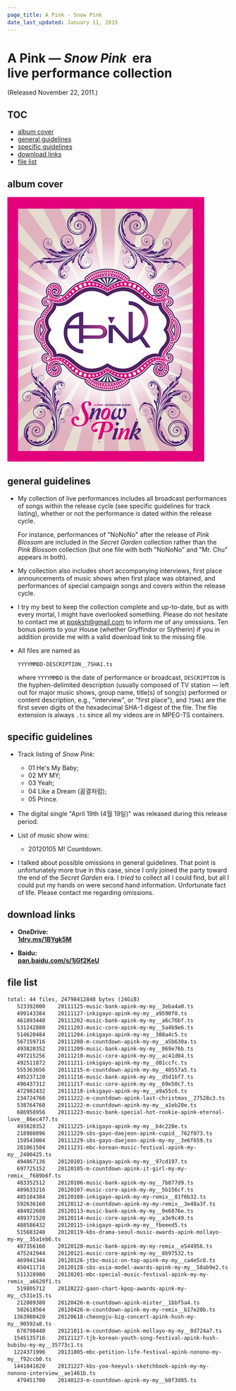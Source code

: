 ```yaml
---
page_title: A Pink - Snow Pink
date_last_updated: January 11, 2015
---
```

# A Pink — *Snow Pink* &nbsp;era<br>live performance collection

(Released November 22, 2011.)

<h2 id="TOC">TOC</h2>

* [album cover](#album-cover)
* [general guidelines](#general-guidelines)
* [specific guidelines](#specific-guidelines)
* [download links](#download-links)
* [file list](#file-list)

<h2 id="album-cover">album cover</h2>

![album cover](/images/20111122-snow-pink__600x600.jpg)

<h2 id="general-guidelines">general guidelines</h2>

* My collection of live performances includes all broadcast performances of songs within the release cycle (see specific
guidelines for track listing), whether or not the performance is dated within the release cycle.

  For instance, performances of "NoNoNo" after the release of *Pink Blossom* are included in the *Secret Garden* collection
rather than the *Pink Blossom* collection (but one file with both "NoNoNo" and "Mr. Chu" appears in both).

* My collection also includes short accompanying interviews, first place announcements of music shows when first place was
obtained, and performances of special campaign songs and covers within the release cycle.

* I try my best to keep the collection complete and up-to-date, but as with every mortal, I might have overlooked something.
Please do not hesitate to contact me at <a href="mailto:popksh@gmail.com">popksh@gmail.com</a> to inform me of any omissions.
Ten bonus points to your House (whether Gryffindor or Slytherin) if you in addition provide me with a valid download link to the
missing file.

* All files are named as

  ```
  YYYYMMDD-DESCRIPTION__7SHA1.ts
  ```

  where `YYYYMMDD` is the date of performance or broadcast, `DESCRIPTION` is the hyphen-delimited description (usually composed
of TV station — left out for major music shows, group name, title(s) of song(s) performed or content description, e.g.,
"interview", or "first place"), and `7SHA1` are the first seven digits of the hexadecimal SHA-1 digest of the file. The file
extension is always `.ts` since all my videos are in MPEG-TS containers.

<h2 id="specific-guidelines">specific guidelines</h2>

* Track listing of *Snow Pink*:

  * 01 He's My Baby;
  * 02 MY MY;
  * 03 Yeah;
  * 04 Like a Dream (꿈결처럼);
  * 05 Prince.

* The digital single "April 19th (4월 19일)" was released during this release period.

* List of music show wins:

  * 20120105 M! Countdown.

* I talked about possible omissions in general guidelines. That point is unfortunately more true in this case, since I only
joined the party toward the end of the *Secret Garden* era. I *tried* to collect all I could find, but all I could put my hands
on were second hand information. Unfortunate fact of life. Please contact me regarding omissions.

<h2 id="download-links">download links</h2>

* **OneDrive:<br>
  [1drv.ms/1BYgk5M](http://1drv.ms/1BYgk5M)**

* **Baidu:<br>
  [pan.baidu.com/s/1jGf2KeU](http://pan.baidu.com/s/1jGf2KeU)**

<h2 id="file-list">file list</h2>

```
total: 44 files, 24798412848 bytes (24GiB)
   523392000    20111125-music-bank-apink-my-my__3eba4a0.ts
   499143384    20111127-inkigayo-apink-my-my__a9590f0.ts
   461893440    20111202-music-bank-apink-my-my__a6c76bf.ts
   531242880    20111203-music-core-apink-my-my__5a4b9e6.ts
   514620484    20111204-inkigayo-apink-my-my__308a4c5.ts
   567159716    20111208-m-countdown-apink-my-my__a5b630a.ts
   493820352    20111209-music-bank-apink-my-my__069e76b.ts
   497215256    20111210-music-core-apink-my-my__ac41d04.ts
   492511872    20111211-inkigayo-apink-my-my__d01ccfc.ts
   555363656    20111215-m-countdown-apink-my-my__48557a5.ts
   495237120    20111216-music-bank-apink-my-my__d5d1bf7.ts
   496437312    20111217-music-core-apink-my-my__69e50c7.ts
   472982432    20111218-inkigayo-apink-my-my__a9a55c6.ts
   234724768    20111222-m-countdown-apink-last-christmas__27528c3.ts
   538764760    20111222-m-countdown-apink-my-my__a1eb28e.ts
   686958956    20111223-music-bank-special-hot-rookie-apink-eternal-love__86ec477.ts
   493820352    20111225-inkigayo-apink-my-my__b4c220e.ts
   218980896    20111229-sbs-gayo-daejeon-apink-cupid__762f073.ts
   159543004    20111229-sbs-gayo-daejeon-apink-my-my__3e6f659.ts
   281061504    20111231-mbc-korean-music-festival-apink-my-my__2400425.ts
   494867136    20120101-inkigayo-apink-my-my__97cd197.ts
   697725152    20120105-m-countdown-apink-it-girl-my-my-remix__f689b6f.ts
   483352512    20120106-music-bank-apink-my-my__7b877d9.ts
   489633216    20120107-music-core-apink-my-my__5b156cf.ts
   485184384    20120108-inkigayo-apink-my-my-remix__81f6b32.ts
   592636160    20120112-m-countdown-apink-my-my-remix__3e48a3f.ts
   484922688    20120113-music-bank-apink-my-my__0e6876e.ts
   489371520    20120114-music-core-apink-my-my__a3e9c49.ts
   488586432    20120115-inkigayo-apink-my-my__fbeeed5.ts
   515683248    20120119-kbs-drama-seoul-music-awards-apink-mollayo-my-my__35a1eb6.ts
   487356160    20120120-music-bank-apink-my-my-remix__e544956.ts
   475242944    20120121-music-core-apink-my-my__8b97532.ts
   469941344    20120126-jtbc-music-on-top-apink-my-my__ca4e5c0.ts
   450411716    20120128-sbs-asia-model-awards-apink-my-my__58ab9e2.ts
   511328980    20120201-mbc-special-music-festival-apink-my-my-remix__a6620f1.ts
   519805712    20120222-gaon-chart-kpop-awards-apink-my-my__c531e15.ts
   212089380    20120426-m-countdown-apink-mister__1bbf5a4.ts
   502618564    20120426-m-countdown-apink-my-my-remix__b17e20b.ts
  1363980420    20120618-cheongju-big-concert-apink-hush-my-my__90592a8.ts
   678798440    20121011-m-countdown-apink-mollayo-my-my__0d724a7.ts
  1545135716    20121127-tjb-korean-youth-song-festival-apink-hush-bubibu-my-my__35773c1.ts
  1224371996    20131005-mbc-petition-life-festival-apink-nonono-my-my__f92ccb0.ts
  1441041620    20131227-kbs-yoo-heeyuls-sketchbook-apink-my-my-nonono-interview__ae1461b.ts
   479451700    20140123-m-countdown-apink-my-my__b8f3d85.ts
```
